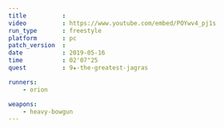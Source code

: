 ```yaml
---
title          :
video          : https://www.youtube.com/embed/POYwv4_pj1s
run_type       : freestyle
platform       : pc
patch_version  : 
date           : 2019-05-16
time           : 02'07"25
quest          : 9★-the-greatest-jagras

runners:
    - orion

weapons:
    - heavy-bowgun
---
```

